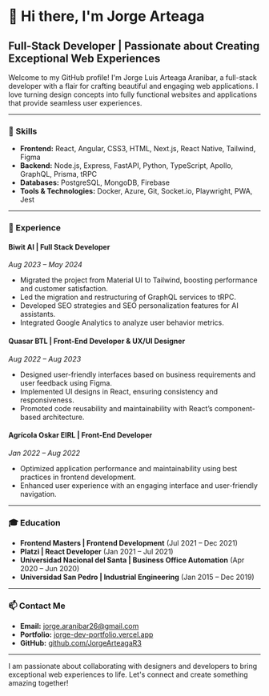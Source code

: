 # 👋 Hi there, I'm Jorge Arteaga

## Full-Stack Developer | Passionate about Creating Exceptional Web Experiences

Welcome to my GitHub profile! I'm Jorge Luis Arteaga Aranibar, a full-stack developer with a flair for crafting beautiful and engaging web applications. I love turning design concepts into fully functional websites and applications that provide seamless user experiences.

---

### 🌟 Skills

- **Frontend:** React, Angular, CSS3, HTML, Next.js, React Native, Tailwind, Figma
- **Backend:** Node.js, Express, FastAPI, Python, TypeScript, Apollo, GraphQL, Prisma, tRPC
- **Databases:** PostgreSQL, MongoDB, Firebase
- **Tools & Technologies:** Docker, Azure, Git, Socket.io, Playwright, PWA, Jest

---

### 🏢 Experience

#### **Biwit AI | Full Stack Developer**
_Aug 2023 – May 2024_
- Migrated the project from Material UI to Tailwind, boosting performance and customer satisfaction.
- Led the migration and restructuring of GraphQL services to tRPC.
- Developed SEO strategies and SEO personalization features for AI assistants.
- Integrated Google Analytics to analyze user behavior metrics.

#### **Quasar BTL | Front-End Developer & UX/UI Designer**
_Aug 2022 – Aug 2023_
- Designed user-friendly interfaces based on business requirements and user feedback using Figma.
- Implemented UI designs in React, ensuring consistency and responsiveness.
- Promoted code reusability and maintainability with React’s component-based architecture.

#### **Agrícola Oskar EIRL | Front-End Developer**
_Jan 2022 – Aug 2022_
- Optimized application performance and maintainability using best practices in frontend development.
- Enhanced user experience with an engaging interface and user-friendly navigation.

---

### 🎓 Education

- **Frontend Masters | Frontend Development** (Jul 2021 – Dec 2021)
- **Platzi | React Developer** (Jan 2021 – Jul 2021)
- **Universidad Nacional del Santa | Business Office Automation** (Apr 2020 – Jun 2020)
- **Universidad San Pedro | Industrial Engineering** (Jan 2015 – Dec 2019)

---

### 📫 Contact Me

- **Email:** [jorge.aranibar26@gmail.com](mailto:jorge.aranibar26@gmail.com)
- **Portfolio:** [jorge-dev-portfolio.vercel.app](https://jorge-dev-portfolio.vercel.app)
- **GitHub:** [github.com/JorgeArteagaR3](https://github.com/JorgeArteagaR3)

---

I am passionate about collaborating with designers and developers to bring exceptional web experiences to life. Let's connect and create something amazing together!
